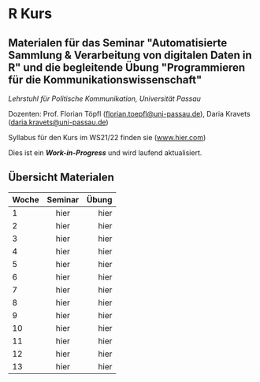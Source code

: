# R Kurs

Materialen für das Seminar "Automatisierte Sammlung & Verarbeitung von digitalen Daten in R" und die begleitende Übung "Programmieren für die Kommunikationswissenschaft"
---------------

*Lehrstuhl für Politische Kommunikation, Universität Passau*

Dozenten: Prof. Florian Töpfl (<florian.toepfl@uni-passau.de>), Daria Kravets (<daria.kravets@uni-passau.de>)

Syllabus für den Kurs im WS21/22 finden sie <hier> (www.hier.com)
  
Dies ist ein ***Work-in-Progress*** und wird laufend aktualisiert.

Übersicht Materialen
---------------

| Woche  | Seminar       | Übung |
| -------|:-------------:| -----:|
| 1      | hier          | hier  |
| 2      | hier          | hier  |
| 3      | hier          | hier  |
| 4      | hier          | hier  |
| 5      | hier          | hier  |
| 6      | hier          | hier  |
| 7      | hier          | hier  |
| 8      | hier          | hier  |
| 9      | hier          | hier  |
| 10     | hier          | hier  |
| 11     | hier          | hier  |
| 12     | hier          | hier  |
| 13     | hier          | hier  |

